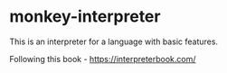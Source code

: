 # monkey-interpreter
This is an interpreter for a language with basic features.

Following this book - https://interpreterbook.com/
